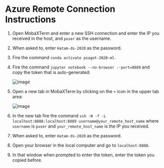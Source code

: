 # Azure Remote Connection Instructions

1. Open MobaXTerm and enter a new SSH connection and enter the IP you received in the host, and `puser` as the username.
2. When asked to, enter `Hatam-ds-2020` as the password.
3. Fire the command `conda activate psagot-2020-ml`.
4. Fire the command `jupyter notebook --no-browser --port=8889` and copy the token that is auto-generated:

    ![image](https://user-images.githubusercontent.com/38311688/91127525-18535080-e6af-11ea-9210-47526f779e0c.png)

5. Open a new tab in MobaXTerm by clicking on the `+` icon in the upper tab area:

    ![image](https://user-images.githubusercontent.com/38311688/91127585-3d47c380-e6af-11ea-8c06-da982be9beec.png)
    
6. In the new tab fire the command `ssh -N -f -L localhost:8888:localhost:8889 username@your_remote_host_name` where `username` is `puser` and `your_remote_host_name` is the IP you received.
7. When asked to, enter `Hatam-ds-2020` as the password.
8. Open your browser in the local computer and go to `localhost:8888`.
9. In that window when prompted to enter the token, enter the token you copied before.
